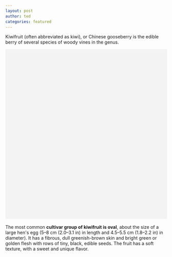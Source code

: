 ```yaml
---
layout: post
author: ted
categories: featured
---
```

Kiwifruit (often abbreviated as kiwi), or Chinese gooseberry is the edible
berry of several species of woody vines in the genus.

<img src="/assets/img/posts/default.png"/>

The most common **cultivar group of kiwifruit is oval**, about the size of a large
hen's egg (5–8 cm (2.0–3.1 in) in length and 4.5–5.5 cm (1.8–2.2 in) in
diameter). It has a fibrous, dull greenish-brown skin and bright green or
golden flesh with rows of tiny, black, edible seeds. The fruit has a soft
texture, with a sweet and unique flavor.